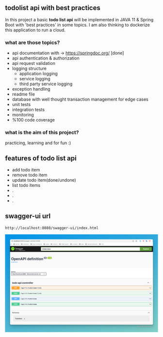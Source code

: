 ## todolist api with best practices
In this project a basic **todo list api** will be implemented in JAVA 11 & Spring Boot with 'best practices' in some topics. I am also thinking to dockerize this application to run a cloud.

### what are those topics?
* api documentation with -> https://springdoc.org/ [done]
* api authentication & authorization
* api request validation
* logging structure
  * application logging
  * service logging
  * third party service logging
* exception handling
* readme file
* database with well thought transaction management for edge cases
* unit tests
* integration tests
* monitoring
* %100 code coverage

### what is the aim of this project?
practicing, learning and for fun :)


## features of todo list api
* add todo item
* remove todo item
* update todo item(done/undone)
* list todo items
* .
* .
* .

## swagger-ui url
``
http://localhost:8080/swagger-ui/index.html
``

<img src="src/main/resources/images/swagger-ui.png"/>